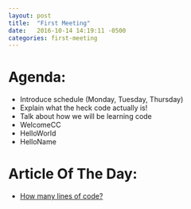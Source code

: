 ```yaml
---
layout: post
title:  "First Meeting"
date:   2016-10-14 14:19:11 -0500
categories: first-meeting
---
```


# Agenda:
- Introduce schedule (Monday, Tuesday, Thursday)
- Explain what the heck code actually is!
- Talk about how we will be learning code
- WelcomeCC
- HelloWorld
- HelloName

# Article Of The Day:
- [How many lines of code?](http://www.informationisbeautiful.net/visualizations/million-lines-of-code/)
